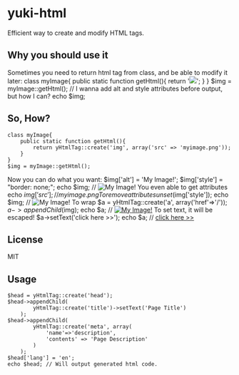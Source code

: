 yuki-html
=========

Efficient way to create and modify HTML tags.

Why you should use it
---------------------
Sometimes you need to return html tag from class, and be able to modify it later:
    class myImage{
        public static function getHtml(){
            return '<img src="myimage.png" />';
        }
    }
    $img = myImage::getHtml();
    // I wanna add alt and style attributes before output, but how I can?
    echo $img;

So, How?
----
    class myImage{
        public static function getHtml(){
            return yHtmlTag::create('img', array('src' => 'myimage.png'));
        }
    }
    $img = myImage::getHtml();
Now you can do what you want:
    $img['alt'] = 'My Image!';
    $img['style'] = "border: none;";
    echo $img; // <img src="myimage.png" alt="My Image!" style="border: none;" />
You even able to get attributes
    echo $img['src']; // myimage.png
To remove attributes
    unset($img['style']);
    echo $img; // <img src="myimage.png" alt="My Image!" />
To wrap
    $a = yHtmlTag::create('a', array('href'=>'/'));
    $a->appendChild($img);
    echo $a; // <a href="/"><img src="myimage.png" alt="My Image!" /></a>
To set text, it will be escaped!
    $a->setText('click here >>');
    echo $a; // <a href="/">click here &gt;&gt;</a>

License
-------
MIT

Usage
-----
    $head = yHtmlTag::create('head');
    $head->appendChild(
            yHtmlTag::create('title')->setText('Page Title')
        );
    $head->appendChild(
            yHtmlTag::create('meta', array(
                'name'=>'description', 
                'contents' => 'Page Description'
            )
        );
    $head['lang'] = 'en';
    echo $head; // Will output generated html code.

